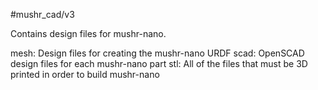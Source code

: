 #mushr_cad/v3

Contains design files for mushr-nano.

mesh: Design files for creating the mushr-nano URDF
scad: OpenSCAD design files for each mushr-nano part
stl: All of the files that must be 3D printed in order to build mushr-nano
